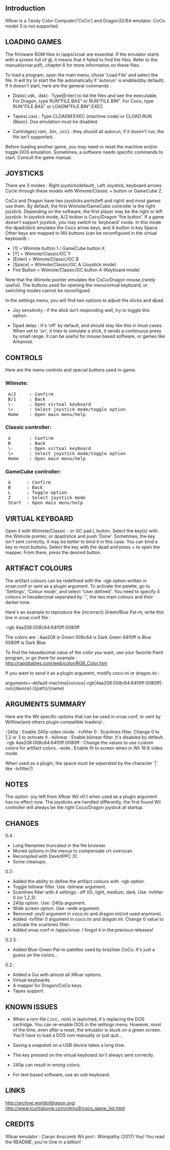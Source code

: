 
## Introduction 

XRoar is a Tandy Color Computer('CoCo') and Dragon32/64 emulator. CoCo model 3 is not supported.

## LOADING GAMES 

The firmware ROM files in /apps/xroar are essential. If the emulator starts with a screen full of @, it means that it failed to find the files.
Refer to the manual(xroar.pdf), chapter 6 for more information on these files.

To load a program, open the main menu, chose 'Load File' and select the file. It will try to start the file automatically if 'autorun' is enabled(by default).
If it doesn't start, here are the general commands :

- Disks(.vdk, .dsk) : Type[Enter] to list the files and see the executable. For Dragon, type RUN"FILE.BAS" or RUN"FILE.BIN".
  For Coco, type RUN"FILE.BAS" or LOADM"FILE.BIN":EXEC

- Tapes(.cas) : Type CLOADM:EXEC (machine code) or CLOAD:RUN (Basic). Dos emulation must be disabled.

- Cartridges(.rom, .bin, .ccc) : they should all autorun, if it doesn't run, the file isn't supported.

Before loading another game, you may need ro reset the machine and/or toggle DOS emulation.
Sometimes, a software needs specific commands to start. Consult the game manual.

## JOYSTICKS

There are 3 modes : Right joystick(default), Left Joystick, keyboard arrows. Cycle through these modes with Wiimote/Classic + button or GameCube Z.

CoCo and Dragon have two joysticks ports(left and right) and most games use them. By default, the first Wiimote/GameCube controller is the right joystick.
Depending on the software, the first player may be the right or left joystick. In joystick mode, A/2 button is Coco/Dragon 'fire button'.
If a game doesn't support joystick, you may switch to 'keyboard' mode. In this mode the dpad/stick emulates the Coco arrow keys, and A button is key Space.
Other keys are mapped to Wii buttons (can be reconfigured in the virtual keyboard) :

 * [1] = Wiimote button 1 / GameCube button X
 * [Y] = Wiimote/Classic/GC Y
 * [Enter] = Wiimote/Classic/GC B
 * [Space] = Wiimote/Classic/GC A (Joystick mode)
 * Fire Button = Wiimote/Classic/GC button A (Keyboard mode)

Note that the Wiimote pointer emulates the CoCo/Dragon mouse.(rarely useful).
The buttons used for opening the menu/virtual keyboard, or switching modes cannot be reconfigued.


In the settings menu, you will find two options to adjust the sticks and dpad.

- Joy sensitivity : if the stick isn't responding well, try to toggle this option.

- Dpad delay : It's 'off' by default, and should stay like this in most cases. When set to 'on', it tries to simulate a stick, it sends a
  continuous press by small range. It can be useful for mouse based software, or games like Arkanoid.

## CONTROLS

Here are the menu controls and special buttons used in-game.

### Wiimote:
<pre>
 A/2     : Confirm  
 B/1     : Back  
 \-      : Open virtual keyboard  
 \+      : Select joystick mode/toggle option  
 Home    : Open main menu/help  
</pre>

### Classic controller:
<pre>
 A       : Confirm
 B       : Back
 \-      : Open virtual keyboard
 \+      : Select joystick mode/toggle option
 Home    : Open main menu/help
</pre>
### GameCube controller:
<pre>
 A      : Confirm
 B      : Back
 L      : Toggle option
 Z      : Select joystick mode
 Start  : Open main menu/help
</pre>
## VIRTUAL KEYBOARD

Open it with Wiimote/Classic - or GC pad L button. Select the key(s) with the Wiimote pointer, or dpad/stick and push 'Done'.
Sometimes, the key isn't sent correctly, it may be better to bind it in this case.
You can bind a key to most buttons. Select the key with the dpad and press + to open the mapper. From there, press the desired button.

## ARTIFACT COLOURS

The artifact colours can be redefined with the -rgb option written in xroar.conf or sent as a plugin argument.
To activate the palette, go to 'Settings', 'Colour mode', and select 'User defined'.
You need to specify 4 colours in hexadecimal seperated by ':', the two main colours and their darker tone. 

Here's an example to reproduce the (incorrect) Green/Blue Pal-m, write this line in xroar.conf file :

-rgb 4aa208:008c64:64f0ff:0080ff

The colors are :
4aa208 is Green
008c64 is Dark Green
64f0ff is Blue
0080ff is Dark Blue

To find the hexadecimal value of the color you want, use your favorite Paint program, or go there for example : http://rapidtables.com/web/color/RGB_Color.htm

If you want to send it as a plugin argument, modify coco.ini or dragon.ini :

arguments=-default-machine|cocous|-rgb|4aa208:008c64:64f0ff:0080ff|-run|{device}:/{path}/{name}

## ARGUMENTS SUMMARY

Here are the Wii specific options that can be used in xroar.conf, or sent by Wiiflow(and others plugin compatible loaders) :

-240p : Enable 240p video mode.
-tvfilter 0 : Scanlines filter. Change 0 to 1,2 or 3 to activate it.
-bilinear : Enable bilinear filter. It's disabled by default.
-rgb 4aa208:008c64:64f0ff:0080ff : Change the values to use custom colors for artifact colors.
-wide : Enable fit to screen when in Wii 16:9 video mode.

When used as a plugin, the space must be seperated by the character '|' like -tvfilter|1

## NOTES

The option -joy-left from XRoar Wii v0.1 when used as a plugin argument has no effect now. The joysticks are handled differently, the first found Wii controller will always be
the right Coco/Dragon joystick at startup.

## CHANGES

0.4 :

* Long filenames truncated in the file browser.
* Moved options in the menus to compensate crt overscan.
* Recompiled with DevkitPPC 31.
* Some cleanups.


0.3 :

* Added the ability to define the artifact colours with -rgb option.
* Toggle bilinear filter. Use -bilinear argument.
* Scanlines filter with 4 settings : off (0), light, medium, dark. Use -tvfilter 0 (or 1,2,3).
* 240p option. Use -240p argument.
* Wide screen option. Use -wide argument.
* Removed -joy0 argument in coco.ini and dragon.ini(not used anymore). 
* Added -tvfilter 0 argument in coco.ini and dragon.ini. Change 0 value to activate the scanlines filter.
* Added xroar.conf in /apps/xroar. I forgot it in the previous releases!


0.2.5 :

* Added Blue-Green Pal-m palettes used by brazilian CoCo. It's just a guess on the colors...


0.2 :

* Added a Gui with almost all XRoar options.
* Virtual keyboards.
* A mapper for Dragon/CoCo keys.
* Tapes support.

## KNOWN ISSUES

- When a rom file (.ccc, .rom) is launched, it's replacing the DOS cartridge. You can re-enable DOS in the settings menu. However, most of the time, even after
  a reset, the emulator is stuck on a green screen. You'll have to load a DOS rom manually or just quit...

- Saving a snapshot on a USB device takes a long time.

- The key pressed on the virtual keyboard isn't always sent correctly.

- 240p can result in wrong colors.

- For text based software, use an usb keyboard.

## LINKS

http://archive.worldofdragon.org/
http://www.lcurtisboyle.com/nitros9/coco_game_list.html

## CREDITS

XRoar emulator : Ciaran Anscomb
Wii port : Wiimpathy (2017)
You! You read the README, you're One in a billion! 



